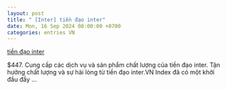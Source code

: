 ```yaml
---
layout: post
title: " [Inter] tiền đạo inter"
date: Mon, 16 Sep 2024 08:00:00 +0700
categories: entries VN
---
```

[tiền đạo inter](https://www.bienphong.com.vn/ti%E1%BB%81n-%C4%91%E1%BA%A1o-inter.shtml)

$447. Cung cấp các dịch vụ và sản phẩm chất lượng của tiền đạo inter. Tận hưởng chất lượng và sự hài lòng từ tiền đạo inter.VN Index đã có một khởi đầu đầy ...

